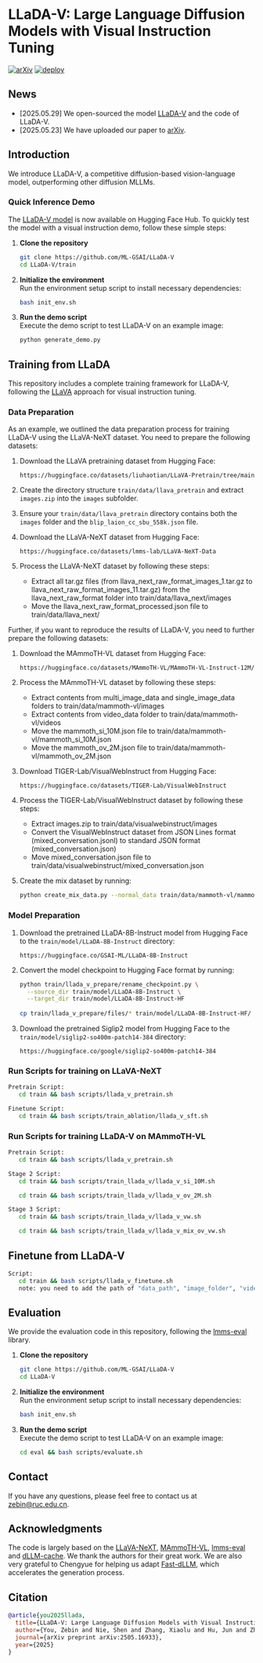 # LLaDA-V: Large Language Diffusion Models with Visual Instruction Tuning
[![arXiv](https://img.shields.io/badge/Paper-arXiv-red.svg)](https://arxiv.org/abs/2505.16933)
[![deploy](https://img.shields.io/badge/Hugging%20Face-LLaDA_V-FFEB3B)](https://huggingface.co/GSAI-ML/LLaDA-V)


## News
- [2025.05.29] We open-sourced the model [LLaDA-V](https://huggingface.co/GSAI-ML/LLaDA-V) and the code of LLaDA-V.
- [2025.05.23] We have uploaded our paper to [arXiv](https://arxiv.org/abs/2505.16933).

  
## Introduction
 We introduce LLaDA-V, a competitive diffusion-based vision-language model, outperforming other diffusion MLLMs.


### Quick Inference Demo
The [LLaDA-V model](https://huggingface.co/GSAI-ML/LLaDA-V) is now available on Hugging Face Hub. To quickly test the model with a visual instruction demo, follow these simple steps:

1. **Clone the repository**  
   ```bash
   git clone https://github.com/ML-GSAI/LLaDA-V
   cd LLaDA-V/train
   ```
2. **Initialize the environment**  
   Run the environment setup script to install necessary dependencies:
   ```bash
   bash init_env.sh
   ```
3. **Run the demo script**  
   Execute the demo script to test LLaDA-V on an example image:
   ```bash
   python generate_demo.py
   ```

## Training from LLaDA
This repository includes a complete training framework for LLaDA-V, following the [LLaVA](https://github.com/haotian-liu/LLaVA) approach for visual instruction tuning. 

### Data Preparation
As an example, we outlined the data preparation process for training LLaDA-V using the LLaVA-NeXT dataset. You need to prepare the following datasets:

1. Download the LLaVA pretraining dataset from Hugging Face:
   ```
   https://huggingface.co/datasets/liuhaotian/LLaVA-Pretrain/tree/main
   ```

2. Create the directory structure `train/data/llava_pretrain` and extract `images.zip` into the `images` subfolder.

3. Ensure your `train/data/llava_pretrain` directory contains both the `images` folder and the `blip_laion_cc_sbu_558k.json` file.

4. Download the LLaVA-NeXT dataset from Hugging Face:
   ```
   https://huggingface.co/datasets/lmms-lab/LLaVA-NeXT-Data
   ```

5. Process the LLaVA-NeXT dataset by following these steps:
   - Extract all tar.gz files (from llava_next_raw_format_images_1.tar.gz to llava_next_raw_format_images_11.tar.gz) from the llava_next_raw_format folder into train/data/llava_next/images
   - Move the llava_next_raw_format_processed.json file to train/data/llava_next/

Further, if you want to reproduce the results of LLaDA-V, you need to further prepare the following datasets:
1. Download the MAmmoTH-VL dataset from Hugging Face:
   ```
   https://huggingface.co/datasets/MAmmoTH-VL/MAmmoTH-VL-Instruct-12M/
   ```
2. Process the MAmmoTH-VL dataset by following these steps:
   - Extract contents from multi_image_data and single_image_data folders to train/data/mammoth-vl/images
   - Extract contents from video_data folder to train/data/mammoth-vl/videos
   - Move the mammoth_si_10M.json file to train/data/mammoth-vl/mammoth_si_10M.json
   - Move the mammoth_ov_2M.json file to train/data/mammoth-vl/mammoth_ov_2M.json
   
3. Download TIGER-Lab/VisualWebInstruct from Hugging Face:
   ```
   https://huggingface.co/datasets/TIGER-Lab/VisualWebInstruct
   ```
4. Process the TIGER-Lab/VisualWebInstruct dataset by following these steps:
   - Extract images.zip to train/data/visualwebinstruct/images
   - Convert the VisualWebInstruct dataset from JSON Lines format (mixed_conversation.jsonl) to standard JSON format (mixed_conversation.json)
   - Move mixed_conversation.json file to train/data/visualwebinstruct/mixed_conversation.json
5. Create the mix dataset by running:
   ```bash
   python create_mix_data.py --normal_data train/data/mammoth-vl/mammoth_ov_2M.json --inference_data train/data/visualwebinstruct/mixed_conversation.json --output_path train/data/mix_ov_2M_vw_reasoning.json
   ```

### Model Preparation

1. Download the pretrained LLaDA-8B-Instruct model from Hugging Face to the `train/model/LLaDA-8B-Instruct` directory:
   ```
   https://huggingface.co/GSAI-ML/LLaDA-8B-Instruct
   ```

2. Convert the model checkpoint to Hugging Face format by running:
   ```bash
   python train/llada_v_prepare/rename_checkpoint.py \
     --source_dir train/model/LLaDA-8B-Instruct \
     --target_dir train/model/LLaDA-8B-Instruct-HF
    
   cp train/llada_v_prepare/files/* train/model/LLaDA-8B-Instruct-HF/
   ```

3. Download the pretrained Siglip2 model from Hugging Face to the `train/model/siglip2-so400m-patch14-384` directory:
   ```
   https://huggingface.co/google/siglip2-so400m-patch14-384
   ```

### Run Scripts for training on LLaVA-NeXT
```bash
Pretrain Script:
   cd train && bash scripts/llada_v_pretrain.sh

Finetune Script:
   cd train && bash scripts/train_ablation/llada_v_sft.sh
```

### Run Scripts for training LLaDA-V on MAmmoTH-VL
```bash
Pretrain Script:
   cd train && bash scripts/llada_v_pretrain.sh

Stage 2 Script:
   cd train && bash scripts/train_llada_v/llada_v_si_10M.sh

   cd train && bash scripts/train_llada_v/llada_v_ov_2M.sh

Stage 3 Script:
   cd train && bash scripts/train_llada_v/llada_v_vw.sh

   cd train && bash scripts/train_llada_v/llada_v_mix_ov_vw.sh
```

## Finetune from LLaDA-V
```bash
Script: 
   cd train && bash scripts/llada_v_finetune.sh
   note: you need to add the path of "data_path", "image_folder", "video_folder" in llada_v_finetune.sh.
```


## Evaluation
We provide the evaluation code in this repository, following the [lmms-eval](https://github.com/EvolvingLMMs-Lab/lmms-eval) library. 

1. **Clone the repository**  
   ```bash
   git clone https://github.com/ML-GSAI/LLaDA-V
   cd LLaDA-V
   ```
2. **Initialize the environment**  
   Run the environment setup script to install necessary dependencies:
   ```bash
   bash init_env.sh
   ```
3. **Run the demo script**  
   Execute the demo script to test LLaDA-V on an example image:
   ```bash
   cd eval && bash scripts/evaluate.sh
   ```

## Contact
If you have any questions, please feel free to contact us at zebin@ruc.edu.cn.


## Acknowledgments
The code is largely based on the [LLaVA-NeXT](https://github.com/LLaVA-VL/LLaVA-NeXT), [MAmmoTH-VL](https://github.com/MAmmoTH-VL/MAmmoTH-VL), [lmms-eval](https://github.com/EvolvingLMMs-Lab/lmms-eval) and [dLLM-cache](https://github.com/maomaocun/dLLM-cache/tree/main). We thank the authors for their great work. We are also very grateful to Chengyue for helping us adapt [Fast-dLLM](https://github.com/NVlabs/Fast-dLLM), which accelerates the generation process.

## Citation

```bibtex
@article{you2025llada,
  title={LLaDA-V: Large Language Diffusion Models with Visual Instruction Tuning},
  author={You, Zebin and Nie, Shen and Zhang, Xiaolu and Hu, Jun and Zhou, Jun and Lu, Zhiwu and Wen, Ji-Rong and Li, Chongxuan},
  journal={arXiv preprint arXiv:2505.16933},
  year={2025}
}
```


